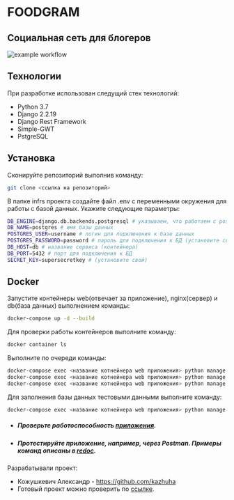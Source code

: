 # FOODGRAM
## Социальная сеть для блогеров

![example workflow](https://github.com/kazhuha/foodgram-project-react/actions/workflows/main.yml/badge.svg)

## Технологии

При разработке использован следущий стек технологий:

- Python 3.7
- Django 2.2.19
- Django Rest Framework
- Simple-GWT
- PstgreSQL

## Установка


Сконируйте репозиторий выполнив команду:

```sh
git clone <ссылка на репозиторий>
```

В  папке infrs проекта создайте файл .env с переменными окружения для работы с базой данных. Укажите следующие параметры:

```sh
DB_ENGINE=django.db.backends.postgresql # указываем, что работаем с postgresql
DB_NAME=postgres # имя базы данных
POSTGRES_USER=username # логин для подключения к базе данных
POSTGRES_PASSWORD=password # пароль для подключения к БД (установите свой)
DB_HOST=db # название сервиса (контейнера)
DB_PORT=5432 # порт для подключения к БД
SECRET_KEY=supersecretkey # (установите свой)
```

## Docker

Запустите контейнеры web(отвечает за приложение), nginx(сервер) и db(база данных) выполнением команды:
```sh
docker-compose up -d --build
```
Для проверки работы контейнеров выполните команду:
```sh
docker container ls
```

Выполните по очереди команды:

```sh
docker-compose exec <название котнейнера web приложения> python manage.py migrate
docker-compose exec <название котнейнера web приложения> python manage.py createsuperuser
docker-compose exec <название котнейнера web приложения> python manage.py collectstatic --no-input
```
Для заполнения базы данных тестовыми данными выполните команду:
```sh
docker-compose exec <название котнейнера web приложения> python manage.py load_data_csv
```



* ##### Проверьте работоспособность [приложения](http://localhost/ "Title").
* ##### Протестируйте приложение, например, через Postman. Примеры команд описаны в [redoc](http://localhost/api/docs/redoc.html# "Title").


Разрабатывали проект:
* Кожушкевич Александр - https://github.com/kazhuha
* Готовый проект можно проверить по [ссылке](http://receptorium.ddns.net/ "Title").
